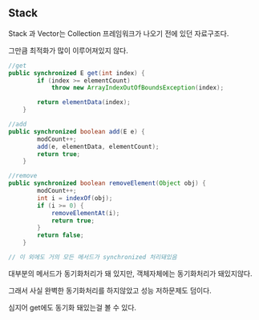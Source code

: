 ## Stack

Stack 과 Vector는 Collection 프레임워크가 나오기 전에 있던 자료구조다.

그만큼 최적화가 많이 이루어져있지 않다.

```java
//get
public synchronized E get(int index) {
        if (index >= elementCount)
            throw new ArrayIndexOutOfBoundsException(index);

        return elementData(index);
    }

//add
public synchronized boolean add(E e) {
        modCount++;
        add(e, elementData, elementCount);
        return true;
    }

//remove
public synchronized boolean removeElement(Object obj) {
        modCount++;
        int i = indexOf(obj);
        if (i >= 0) {
            removeElementAt(i);
            return true;
        }
        return false;
    }

// 이 외에도 거의 모든 메서드가 synchronized 처리돼있음
```

대부분의 메서드가 동기화처리가 돼 있지만, 객체자체에는 동기화처리가 돼있지않다.

그래서 사실 완벽한 동기화처리를 하지않았고 성능 저하문제도 덤이다.

심지어 get에도 동기화 돼있는걸 볼 수 있다.
